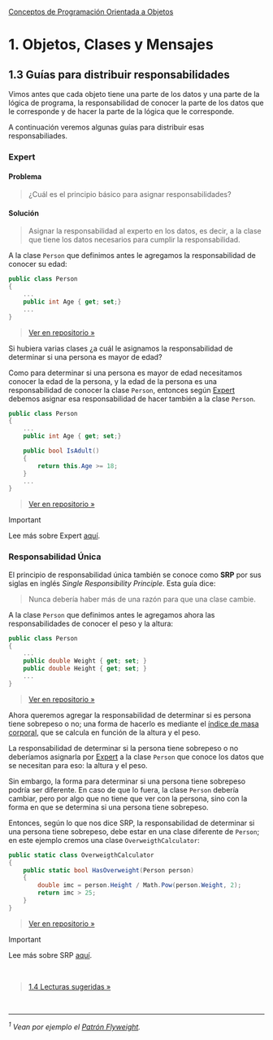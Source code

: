 [Conceptos de Programación Orientada a Objetos](../..)


# 1. Objetos, Clases y Mensajes

## 1.3 Guías para distribuir responsabilidades

Vimos antes que cada objeto tiene una parte de los datos y una parte de la
lógica de programa, la responsabilidad de conocer la parte de los datos que le
corresponde y de hacer la parte de la lógica que le corresponde.

A continuación veremos algunas guías para distribuir esas responsabiliades.

### Expert

#### Problema

> ¿Cuál es el principio básico para asignar responsabilidades?

#### Solución

> Asignar la responsabilidad al experto en los datos, es decir, a la clase que
> tiene los datos necesarios para cumplir la responsabilidad.

A la clase `Person` que definimos antes le agregamos la
responsabilidad de conocer su edad:

```csharp
public class Person
{
    ...
    public int Age { get; set;}
    ...
}
```

> [Ver en repositorio »](https://github.com/ucudal/PII_Person/blob/main/v6/src/Library/Person.cs#L54-L54)

Si hubiera varias clases ¿a cuál le asignamos la responsabilidad de determinar
si una persona es mayor de edad?

Como para determinar si una persona es mayor de edad necesitamos conocer la edad
de la persona, y la edad de la persona es una responsabilidad de conocer la
clase `Person`, entonces según [Expert](#expert) debemos asignar esa
responsabilidad de hacer también a la clase `Person`.

```csharp
public class Person
{
    ...
    public int Age { get; set;}

    public bool IsAdult()
    {
        return this.Age >= 18;
    }
    ...
}
```

> [Ver en repositorio »](https://github.com/ucudal/PII_Person/blob/main/v6/src/Library/Person.cs#L73-L76)

> [!IMPORTANT]
> Lee más sobre Expert
> [aquí](https://github.com/ucudal/PII_Principios_Patrones/blob/master/Expert.md).

### Responsabilidad Única

El principio de responsabilidad única también se conoce como **SRP** por sus
siglas en inglés *Single Responsibility Principle*. Esta guía dice:

> Nunca debería haber más de una razón para que una clase cambie.

A la clase `Person` que definimos antes le agregamos ahora las responsabilidades
de conocer el peso y la altura:

```csharp
public class Person
{
    ...
    public double Weight { get; set; }
    public double Height { get; set; }
    ...
}
```

> [Ver en repositorio »](https://github.com/ucudal/PII_Person/blob/main/v7/src/Library/Person.cs#L56-L66)

Ahora queremos agregar la responsabilidad de determinar si es persona tiene
sobrepeso o no; una forma de hacerlo es mediante el [índice de masa
corporal](https://www.cdc.gov/healthyweight/spanish/assessing/bmi/adult_bmi/index.html#calcula-el-IMC),
que se calcula en función de la altura y el peso.

La responsabilidad de determinar si la persona tiene sobrepeso o no deberíamos
asignarla por [Expert](#expert) a la clase `Person` que conoce los datos que se
necesitan para eso: la altura y el peso.

Sin embargo, la forma para determinar si una persona tiene sobrepeso podría ser
diferente. En caso de que lo fuera, la clase `Person` debería cambiar, pero por
algo que no tiene que ver con la persona, sino con la forma en que se determina
si una persona tiene sobrepeso.

Entonces, según lo que nos dice SRP, la responsabilidad de determinar si una
persona tiene sobrepeso, debe estar en una clase diferente de `Person`; en este
ejemplo cremos una clase `OverweigthCalculator`:

```csharp
public static class OverweigthCalculator
{
    public static bool HasOverweight(Person person)
    {
        double imc = person.Height / Math.Pow(person.Weight, 2);
        return imc > 25;
    }
}
```

> [Ver en repositorio »](https://github.com/ucudal/PII_Person/blob/main/v7/src/Library/OverweigthCalculator.cs)

> [!IMPORTANT]
> Lee más sobre SRP
> [aquí](https://github.com/ucudal/PII_Principios_Patrones/blob/master/SRP.md).

<br/>

> [1.4 Lecturas sugeridas »](./1_4_Lecturas_Sugeridas.md)

<br/>

****

_<sup>1</sup> Vean por ejemplo el [Patrón Flyweight](https://en.wikipedia.org/wiki/Flyweight_pattern)._